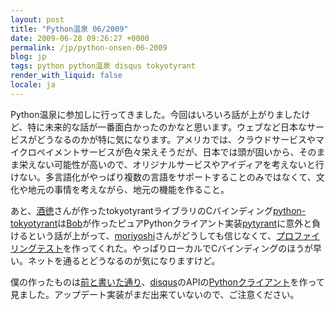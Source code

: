 ```yaml
---
layout: post
title: "Python温泉 06/2009"
date: 2009-06-28 09:26:27 +0000
permalink: /jp/python-onsen-06-2009
blog: jp
tags: python python温泉 disqus tokyotyrant
render_with_liquid: false
locale: ja
---
```


Python温泉に参加しに行ってきました。今回はいろいろ話が上がりましたけど、特に未来的な話が一番面白かったのかなと思います。ウェブなど日本なサービスがどうなるのかが特に気になります。アメリカでは、クラウドサービスやマイクロペイメントサービスが色々栄えそうだが、日本では頭が固いから、そのまま栄えない可能性が高いので、オリジナルサービスやアイディアを考えないと行けない。多言語化がやっぱり複数の言語をサポートすることのみではなくて、文化や地元の事情を考えながら、地元の機能を作ること。

あと、[酒徳](http://d.hatena.ne.jp/perezvon/)さんが作ったtokyotyrantライブラリのCバインディング[python-tokyotyrant](http://code.google.com/p/python-tokyotyrant/)は[Bob](http://bob.pythonmac.org/)が作ったピュアPythonクライアント実装[pytyrant](http://code.google.com/p/pytyrant/)に意外と負けるという話が上がって、[moriyoshi](http://www.mozo.jp/)さんがどうしても信じなくて、[プロファイリングテスト](http://www.smipple.net/snippet/moriyoshi/Benchmark%20code%20for%20pytyrant%20and%20python-tokyotyrant)を作ってくれた。やっぱりローカルでCバインディングのほうが早い。ネットを通るとどうなるのが気になりますけど。

僕の作ったものは[前と書いた通り](http://www.ianlewis.org/jp/python-onsen-tomorrow)、[disqus](http://www.disqus.com)のAPIの[Pythonクライアント](http://bitbucket.org/IanLewis/disqus-python-client/)を作って見ました。アップデート実装がまだ出来ていないので、ご注意ください。
